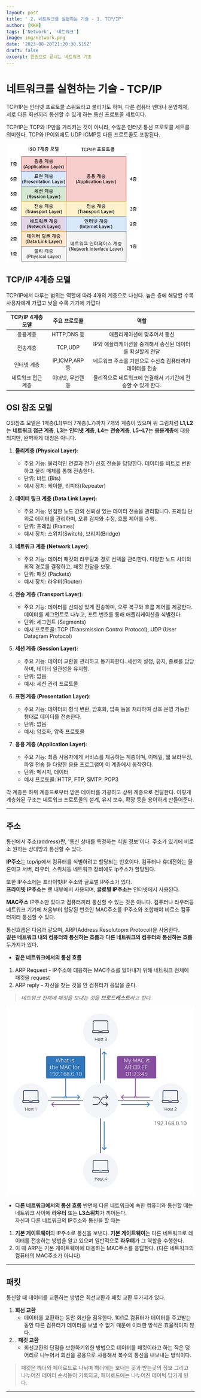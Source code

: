 ```yaml
---
layout: post
title: ' 2. 네트워크를 실현하는 기술 - 1. TCP/IP'
author: [KKH]
tags: ['Network', '네트워크']
image: img/network.png
date: '2023-08-20T21:20:30.515Z'
draft: false
excerpt: 한권으로 끝내는 네트워크 기초
---
```

# 네트워크를 실현하는 기술 - TCP/IP

TCP/IP는 인터넷 프로토콜 스위트라고 불리기도 하며, 다른 컴퓨터 벤더나 운영체제, 서로 다른 회선끼리 통신할 수 있게 하는 통신 프로토콜 세트이다.

TCP/IP는 TCP와 IP만을 가리키는 것이 아니라, 수많은 인터넷 통신 프로토콜 세트를 의미한다. TCP와 IP이외에도 UDP ICMP등 다른 프로토콜도 포함된다.

![tcposi](img/tcposi.png)
## TCP/IP 4계층 모델
TCP/IP에서 다루는 범위는 역할에 따라 4개의 계층으로 나뉜다.
높은 층에 해당할 수록 사용자에게 가깝고 낮을 수록 기기에 가깝다

|TCP/IP 4계층 모델|주요 프로토콜|역할|
|:---:|:---:|:---:|
|응용계층|HTTP,DNS 등|애플리케이션에 맞추어서 통신|
|전송계층|TCP,UDP|IP와 애플리케이션을 중개해서 송신된 데이터를 확실할게 전달|
|인터넷 계층|IP,ICMP,ARP 등|네트워크 주소를 기반으로 수신측 컴퓨터까지 데이터를 전송|
|네트워크 접근 계층|이더넷, 무선랜 등|물리적으로 네트워크에 연결해서 기기간에 전송할 수 있게 한다.|

## OSI 참조 모델

OSI참조 모델은 1계층(L1)부터 7계층(L7)까지 7개의 계층이 있으며 위 그림처럼 **L1,L2**는 **네트워크 접근 계층**, **L3**는 **인터넷 계층**, **L4**는 **전송계층**, **L5~L7**는 **응용계층**에 대응 되지만,  완벽하게 대칭은 아니다.

1. **물리계층 (Physical Layer)**:
    
    - 주요 기능: 물리적인 연결과 전기 신호 전송을 담당한다. 데이터를 비트로 변환하고 물리 매체를 통해 전송한다.
    - 단위: 비트 (Bits)
    - 예시 장치: 케이블, 리피터(Repeater)
2. **데이터 링크 계층 (Data Link Layer)**:
    
    - 주요 기능: 인접한 노드 간의 신뢰성 있는 데이터 전송을 관리합니다. 프레임 단위로 데이터를 관리하며, 오류 감지와 수정, 흐름 제어를 수행.
    - 단위: 프레임 (Frames)
    - 예시 장치: 스위치(Switch), 브리지(Bridge)
3. **네트워크 계층 (Network Layer)**:
    
    - 주요 기능: 데이터 패킷의 라우팅과 경로 선택을 관리한다. 다양한 노드 사이의 최적 경로를 결정하고, 패킷 전달을 보장.
    - 단위: 패킷 (Packets)
    - 예시 장치: 라우터(Router)
4. **전송 계층 (Transport Layer)**:
    
    - 주요 기능: 데이터를 신뢰성 있게 전송하며, 오류 복구와 흐름 제어를 제공한다. 데이터를 세그먼트로 나누고, 포트 번호를 통해 애플리케이션을 식별한다.
    - 단위: 세그먼트 (Segments)
    - 예시 프로토콜: TCP (Transmission Control Protocol), UDP (User Datagram Protocol)
5. **세션 계층 (Session Layer)**:
    
    - 주요 기능: 데이터 교환을 관리하고 동기화한다. 세션의 설정, 유지, 종료를 담당하며, 데이터 일관성을 유지함.
    - 단위: 없음
    - 예시: 세션 관리 프로토콜
6. **표현 계층 (Presentation Layer)**:
    
    - 주요 기능: 데이터의 형식 변환, 암호화, 압축 등을 처리하여 상호 운영 가능한 형태로 데이터를 전송한다.
    - 단위: 없음
    - 예시: 암호화, 압축 프로토콜
7. **응용 계층 (Application Layer)**:
    
    - 주요 기능: 최종 사용자에게 서비스를 제공하는 계층이며, 이메일, 웹 브라우징, 파일 전송 등 다양한 응용 프로그램이 이 계층에서 동작한다.
    - 단위: 메시지, 데이터
    - 예시 프로토콜: HTTP, FTP, SMTP, POP3

각 계층은 하위 계층으로부터 받은 데이터를 가공하고 상위 계층으로 전달한다. 이렇게 계층화된 구조는 네트워크 프로토콜의 설계, 유지 보수, 확장 등을 용이하게 만들어준다.

---

## 주소
통신에서 주소(address)란, '통신 상대를 특정하는 식별 정보'이다. 주소가 있기에 비로소 원하는 상대방과 통신할 수 있다.

**IP주소**는 tcp/ip에서 컴퓨터를 식별하려고 할당되는 번호이다. 컴퓨터나 휴대전화는 물론이고 서버, 라우터, 스위치등 네트워크 장비에도 ip주소가 할당된다.

또한 IP주소에는 프라이빗IP 주소와 글로벌 IP주소가 있다.  
**프라이빗 IP주소**는 랜 내부에서 사용되며, **글로벌 IP주소**는 인터넷에서 사용된다.

**MAC주소**
IP주소만 있다고 컴퓨터끼리 통신할 수 있는 것은 아니다. 컴퓨터나 라우터등 네트워크 기기에 처음부터 할당된 번호인 MAC주소를 IP주소와 조합해야 비로소 컴퓨터끼리 통신할 수 있다.

통신흐름은 다음과 같으며, ARP(Address Resolutopm Protocol)을 사용한다.  
**같은 네트워크 내의 컴퓨터와 통신하는 흐름**과 **다른 네트워크의 컴퓨터와 통신하는 흐름** 두가지가 있다.

- **같은 네트워크에서의 통신 흐름**
1. ARP Request - IP주소에 대응하는 MAC주소를 알아내기 위해 네트워크 전체에 패킷을 request
2. ARP reply - 자신을 찾는 것을 안 컴퓨터가 응답을 준다.

> *네트워크 전체에 패킷을 보내는 것을 **브로드캐스트**라고 한다.*

![ARP](img/ARP.png)

- **다른 네트워크에서의 통신 흐름**
반면에 다른 네트워크에 속한 컴퓨터와 통신할 때는 네트워크 사이에 **라우터** 또는 **L3스위치**가 끼어든다.  
자신과 다른 네트워크의 IP주소와 통신을 할 때는
1. **기본 게이트웨이**의 IP주소로 통신을 보낸다. **기본 게이트웨이**는 다른 네트워크로 데이터를 전송하는 방법을 알고 있으며 일반적으로 **라우터**가 그 역할을 수행한다.
2. 이 때 ARP는 기본 게이트웨이에 대응하는 MAC주소를 응답한다. (다른 네트워크의 컴퓨터의 MAC주소가 아니다)

---
## 패킷
통신할 때 데이터를 교환하는 방법은 회선교환과 패킷 교환 두가지가 있다.
1. **회선 교환**
	- 데이터를 교환하는 동안 회선을 점유한다. 1대1로 컴퓨터가 데이터를 주고받는 동안 다른 컴퓨터가 데이터를 보낼 수 없기 때문에 이러한 방식은 효율적이지 않다.
2. . **패킷 교환**
	- 회선교환의 단점을 보완하기위한 방법으로 데이터를 패킷이라고 하는 작은 덩어리로 나누어서 회선을 공용으로 사용해서 복수의 통신을 내보내는 방식이다.
> 패킷은 헤더와 페이로드로 나뉘며 
> 헤더에는 보내는 곳과 받는곳의 정보 그리고 나누어진 데이터 순서등이 기록되고, 
> 페이로드에는 나누어진 데이턱 담기게 된다.

---


